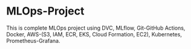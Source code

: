 # MLOps-Project
This is complete MLOps project using DVC, MLflow, Git-GitHub Actions, Docker, AWS-(S3, IAM, ECR, EKS, Cloud Formation, EC2), Kubernetes, Prometheus-Grafana.

